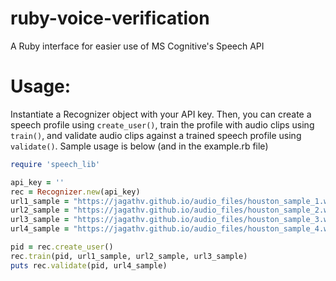 # ruby-voice-verification
A Ruby interface for easier use of MS Cognitive's Speech API

# Usage:
Instantiate a Recognizer object with your API key. Then, you can create a speech
profile using `create_user()`, train the profile with audio clips using `train()`, and
validate audio clips against a trained speech profile using `validate()`. Sample usage
is below (and in the example.rb file)

```ruby
require 'speech_lib'

api_key = ''
rec = Recognizer.new(api_key)
url1_sample = "https://jagathv.github.io/audio_files/houston_sample_1.wav"
url2_sample = "https://jagathv.github.io/audio_files/houston_sample_2.wav"
url3_sample = "https://jagathv.github.io/audio_files/houston_sample_3.wav"
url4_sample = "https://jagathv.github.io/audio_files/houston_sample_4.wav"

pid = rec.create_user()
rec.train(pid, url1_sample, url2_sample, url3_sample)
puts rec.validate(pid, url4_sample)

```
